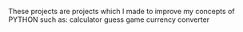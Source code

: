 These projects are projects which I made to improve my concepts of PYTHON such as:
calculator
guess game 
currency converter
